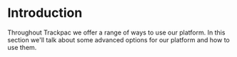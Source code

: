 # Introduction

Throughout Trackpac we offer a range of ways to use our platform. In this section we'll talk about some advanced options for our platform and how to use them.

